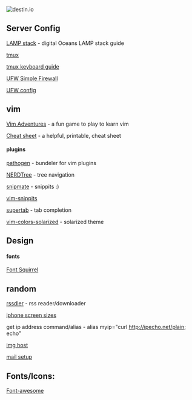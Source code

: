 ![destin.io](http://destin.io/images/logos/favs.png)

## Server Config
[LAMP stack](https://www.digitalocean.com/community/articles/how-to-install-linux-apache-mysql-php-lamp-stack-on-ubuntu) - digital Oceans LAMP stack guide

[tmux](https://www.digitalocean.com/community/articles/how-to-install-and-use-tmux-on-ubuntu-12-10--2)

[tmux keyboard guide](https://gist.github.com/MohamedAlaa/2961058)

[UFW Simple Firewall](http://guides.webbynode.com/articles/security/ubuntu-ufw.html)

[UFW config](https://help.ubuntu.com/community/UFW)

## vim
[Vim Adventures](http://vim-adventures.com/) - a fun game to play to learn vim

[Cheat sheet](http://www.viemu.com/vi-vim-cheat-sheet.gif) - a helpful, printable, cheat sheet

#### plugins
[pathogen](https://github.com/tpope/vim-pathogen) - bundeler for vim plugins

[NERDTree](https://github.com/scrooloose/nerdtree) - tree navigation

[snipmate](https://github.com/garbas/vim-snipmate) - snippits :)

[vim-snippits](https://github.com/honza/vim-snippets)

[supertab](https://github.com/ervandew/supertab) - tab completion

[vim-colors-solarized](https://github.com/altercation/vim-colors-solarized) - solarized theme

## Design

#### fonts
[Font Squirrel](http://www.fontsquirrel.com/)

## random
[rssdler](https://code.google.com/p/rssdler/wiki/InstallInstructions) - rss reader/downloader

[iphone screen sizes](http://www.iphoneresolution.com/)

get ip address command/alias - alias myip="curl http://ipecho.net/plain; echo"

[img host](http://www.codefuture.co.uk/projects/imagehost/)

[mail setup](http://www.ubuntututorials.com/send-email-command-line-ubuntu/)

## Fonts/Icons:

[Font-awesome](http://fortawesome.github.io/Font-Awesome/)

